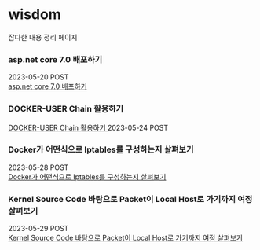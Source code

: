 # wisdom
 잡다한 내용 정리 페이지


### asp.net core 7.0 배포하기 
2023-05-20 POST  
[asp.net core 7.0 배포하기 ](./asp_net_core_publish/asp_net_core_build.md)

### DOCKER-USER Chain 활용하기 

[DOCKER-USER Chain 활용하기 ](./docker_iptables/docker_iptables.md)
2023-05-24 POST  
### Docker가 어떤식으로 Iptables를 구성하는지 살펴보기
2023-05-28 POST  
[Docker가 어떤식으로 Iptables를 구성하는지 살펴보기](./docker_iptables_principle/docker_iptables_principle.md)

### Kernel Source Code 바탕으로 Packet이 Local Host로 가기까지 여정 살펴보기 
2023-05-29 POST  
[Kernel Source Code 바탕으로 Packet이 Local Host로 가기까지 여정 살펴보기](./packet_flow_with_kernel_code/packet_flow_with_kernel_code.md)